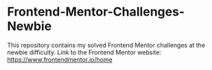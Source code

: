 # Frontend-Mentor-Challenges-Newbie
This repository contains my solved Frontend Mentor challenges at the newbie difficulty. 
Link to the Frontend Mentor website: https://www.frontendmentor.io/home
